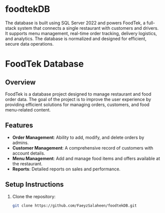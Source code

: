 # foodtekDB
The database is built using SQL Server 2022 and powers FoodTek, a full-stack system that connects a single restaurant with customers and drivers. It supports menu management, real-time order tracking, delivery logistics, and analytics. The database is normalized and designed for efficient, secure data operations.
# FoodTek Database

## Overview

FoodTek is a database project designed to manage restaurant and food order data. The goal of the project is to improve the user experience by providing efficient solutions for managing orders, customers, and food menu-related content.

## Features

- **Order Management**: Ability to add, modify, and delete orders by admins.
- **Customer Management**: A comprehensive record of customers with account details.
- **Menu Management**: Add and manage food items and offers available at the restaurant.
- **Reports**: Detailed reports on sales and performance.

## Setup Instructions

1. Clone the repository:
   ```bash
   git clone https://github.com/FaeyzSalaheen/foodtekDB.git
